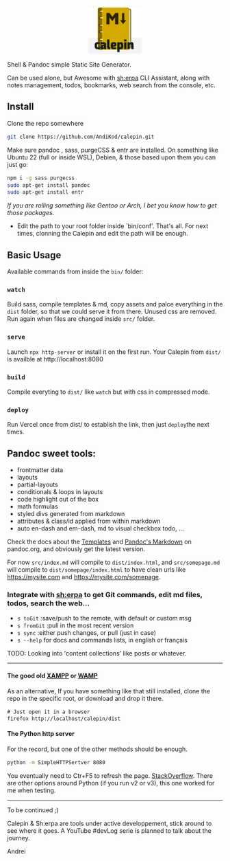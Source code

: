 <p align="center" width="100%">
  <img width="25%" src="./src/assets/img/calepin-logo.png">
</p>

Shell & Pandoc simple Static Site Generator. 

Can be used alone, but Awesome with [sh:erpa](https://github.com/AndiKod/sherpa) CLI Assistant, along with notes management, todos, bookmarks, web search from the console, etc.

## Install 

Clone the repo somewhere 

```bash
git clone https://github.com/AndiKod/calepin.git  
```
Make sure pandoc , sass, purgeCSS & entr are installed. On something like Ubuntu 22 (full or inside WSL), Debien, & those based upon them you can just go:

```bash
npm i -g sass purgecss 
sudo apt-get install pandoc
sudo apt-get install entr 
```

*If you are rolling something like Gentoo or Arch, I bet you know how to get those packages.*

- Edit the path to your root folder inside `bin/conf'. That's all. For next times, clonning the Calepin and edit the path will be enough.

## Basic Usage

Available commands from inside the `bin/` folder:

### `watch`

Build sass, compile templates & md, copy assets and palce everything in the `dist` folder, so that we could serve it from there. Unused css are removed. Run again when files are changed inside `src/` folder.

### `serve`

Launch `npx http-server` or install it on the first run. Your Calepin from `dist/` is availble at http://localhost:8080  

### `build` 

Compile everyting to `dist/`  like `watch` but with css in compressed mode.

### `deploy`

Run Vercel once from dist/ to establish the link, then just `deploy`the next times.



## Pandoc sweet tools:

- frontmatter data
- layouts
- partial-layouts 
- conditionals & loops in layouts
- code highlight out of the box
- math formulas
- styled divs generated from markdown
- attributes & class/id applied from within markdown
- auto en-dash and em-dash, md to visual checkbox todo, ...

Check the docs about the [Templates](https://pandoc.org/MANUAL.html#templates) and [Pandoc's Markdown](https://pandoc.org/MANUAL.html#pandocs-markdown) on pandoc.org, and obviously get the latest version.

For now `src/index.md` will compile to `dist/index.html`, and `src/somepage.md` will compile to `dist/somepage/index.html` to have clean urls like https://mysite.com and https://mysite.com/somepage.


### Integrate with [sh:erpa](https://github.com/AndiKod/sherpa) to get Git commands, edit md files, todos, search the web...

- `s toGit` :save/push to the remote, with default or custom msg
- `s fromGit` :pull in the most recent version  
- `s sync` :either push changes, or pull (just in case) 
- `s --help` for docs and commands lists, in english or français



TODO: Looking into 'content collections' like posts or whatever.


---


#### The good old [XAMPP](https://www.apachefriends.org/index.html) or [WAMP](https://www.wampserver.com/en/) 

As an alternative, If you have something like that still installed, clone the repo in the specific root, or download and drop it there. 

```
# Just open it in a browser
firefox http://localhost/calepin/dist
```

#### The Python http server  

For the record, but one of the other methods should be enough.  

```bash
python -m SimpleHTTPSertver 8080

```
You eventually need to Ctr+F5 to refresh the page. [StackOverflow](https://stackoverflow.com/questions/12193803/invoke-python-simplehttpserver-from-command-line-with-no-cache-option). There are other options around Python (if you run v2 or v3), this one worked for me when testing.

---

To be continued ;)

Calepin & Sh:erpa are tools under active developpement, stick around to see where it goes. A YouTube #devLog serie is planned to talk about the journey.

Andrei

